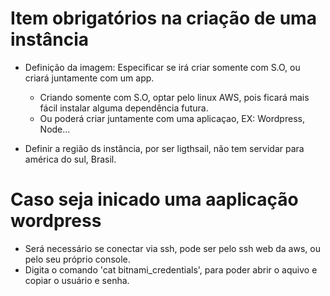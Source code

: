# Item obrigatórios na criação de uma instância

- Definição da imagem: Especificar se irá criar somente com S.O, ou criará juntamente com um app.
    - Criando somente com S.O, optar pelo linux AWS, pois ficará mais fácil instalar alguma dependência futura.
    - Ou poderá criar juntamente com uma aplicaçao, EX: Wordpress, Node...

- Definir a região ds instância, por ser ligthsail, não tem servidar para américa do sul, Brasil.

# Caso seja inicado uma aaplicação wordpress

- Será necessário se conectar via ssh, pode ser pelo ssh web da aws, ou pelo seu próprio console.
- Digita o comando 'cat bitnami_credentials', para poder abrir o aquivo e copiar o usuário e senha.